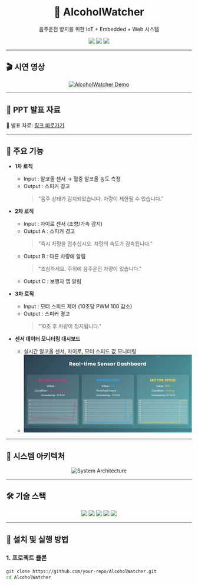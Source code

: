 <h1 align="center">🚗 AlcoholWatcher</h1>
<p align="center">음주운전 방지를 위한 IoT + Embedded + Web 시스템</p>

<p align="center">
  <a href="https://youtu.be/z9DGNRnyafg"><img src="https://img.shields.io/badge/Demo-YouTube-red?logo=youtube"></a>
  <a href="https://buly.kr/3COReJe"><img src="https://img.shields.io/badge/PPT-자료-blue?logo=microsoftpowerpoint"></a>
  <img src="https://img.shields.io/badge/License-MIT-yellow?logo=open-source-initiative">
</p>

---

## 🎬 시연 영상
<p align="center">
  <a href="https://youtu.be/z9DGNRnyafg">
    <img src="./demo.gif" alt="AlcoholWatcher Demo" width="600"/>
  </a>
</p>

---

## 📑 PPT 발표 자료
📂 발표 자료: [링크 바로가기](https://buly.kr/3COReJe)

---

## 📌 주요 기능
- **1차 로직**
  - Input : 알코올 센서 → 혈중 알코올 농도 측정  
  - Output : 스피커 경고  
    > "음주 상태가 감지되었습니다. 차량이 제한될 수 있습니다."

- **2차 로직**
  - Input : 자이로 센서 (조향/가속 감지)  
  - Output A : 스피커 경고  
    > "즉시 차량을 멈추십시오. 차량의 속도가 감속됩니다."  
  - Output B : 다른 차량에 알림  
    > "조심하세요. 주위에 음주운전 차량이 있습니다."  
  - Output C : 보행자 앱 알림  

- **3차 로직**
  - Input : 모터 스피드 제어 (10초당 PWM 100 감소)  
  - Output : 스피커 경고  
    > "10초 후 차량이 정지됩니다."

- **센서 데이터 모니터링 대시보드**
  - 실시간 알코올 센서, 자이로, 모터 스피드 값 모니터링  
  - ![대시보드 이미지](./Dash.png)

---

## 📡 시스템 아키텍처
<p align="center">
  <img src="./architecture.png" alt="System Architecture" width="700"/>
</p>

---

## 🛠 기술 스택
<p align="center">
  <img src="https://img.shields.io/badge/STM32-Embedded-blue?logo=stmicroelectronics"/>
  <img src="https://img.shields.io/badge/ESP32-IoT-lightgrey?logo=espressif"/>
  <img src="https://img.shields.io/badge/Django-Backend-green?logo=django"/>
  <img src="https://img.shields.io/badge/JavaScript-Frontend-yellow?logo=javascript"/>
  <img src="https://img.shields.io/badge/SQLite-Database-blue?logo=sqlite"/>
</p>

---

## 🚀 설치 및 실행 방법

### 1. 프로젝트 클론
```bash
git clone https://github.com/your-repo/AlcoholWatcher.git
cd AlcoholWatcher

